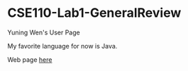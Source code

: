 # CSE110-Lab1-GeneralReview
Yuning Wen's User Page

My favorite language for now is Java.

Web page [here](https://solitar7.github.io/CSE110-Lab1-GeneralReview/)
